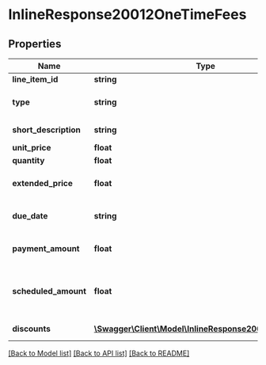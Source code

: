 # InlineResponse20012OneTimeFees

## Properties
Name | Type | Description | Notes
------------ | ------------- | ------------- | -------------
**line_item_id** | **string** | The line item ID. | 
**type** | **string** | The line item type. A description of each type is detailed in the table below. |type|description| |-|-| |join|Join Fee| |membership|Membership Fee| |recurring|Pro-rated one-time fee based on future recurring fee| | 
**short_description** | **string** | The line item short description. | 
**unit_price** | **float** | The line item price per unit. | 
**quantity** | **float** | The line item quantity. | 
**extended_price** | **float** | The price for all quantities. Equal to &#x60;quantity&#x60; * &#x60;unit_price&#x60;. | 
**due_date** | **string** | The date when the &#x60;min_payment_amount&#x60; is due. | 
**payment_amount** | **float** | The amount that will be paid by the payment method. | 
**scheduled_amount** | **float** | The balance amount due after &#x60;discount&#x60;s, &#x60;system_credit_amount&#x60;, and &#x60;payment_method_amount&#x60; | 
**discounts** | [**\Swagger\Client\Model\InlineResponse20012Discounts[]**](InlineResponse20012Discounts.md) | A list of discounts applied to the line item. | 

[[Back to Model list]](../README.md#documentation-for-models) [[Back to API list]](../README.md#documentation-for-api-endpoints) [[Back to README]](../README.md)



